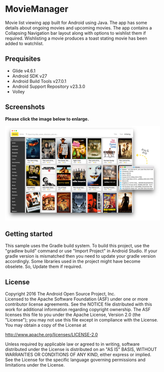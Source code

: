 # MovieManager
Movie list viewing app built for Android using Java. The app has some details about ongoing movies and upcoming 
movies. The app contains a Collapsing Navigation bar layout along with options to wishlist them if required. 
Wishlisting a movie produces a toast stating movie has been added to watchlist.

## Prequisites
* Glide v4.6.1
* Android SDK v27
* Android Build Tools v27.0.1
* Android Support Repository v23.3.0
* Volley

## Screenshots

**Please click the image below to enlarge.**

<img src= "https://github.com/Shubhraaaj/MovieManager/blob/master/app/src/main/res/drawable/moviemanager.jpg">

## Getting started
This sample uses the Gradle build system. 
To build this project, use the "gradlew build" command or use "Import Project" in Android Studio. 
If your gradle version is mismatched then you need to update your gradle version accordingly.
Some libraries used in the project might have become obselete. So, Update them if required.

## License
<p> Copyright 2016 The Android Open Source Project, Inc.<br>
Licensed to the Apache Software Foundation (ASF) under one or more contributor license agreements. 
See the NOTICE file distributed with this work for additional information regarding copyright ownership. 
The ASF licenses this file to you under the Apache License, Version 2.0 (the "License"); 
you may not use this file except in compliance with the License. You may obtain a copy of the License at<br>

http://www.apache.org/licenses/LICENSE-2.0 <br>

Unless required by applicable law or agreed to in writing, software distributed under the License is distributed on an "AS IS" BASIS, 
WITHOUT WARRANTIES OR CONDITIONS OF ANY KIND, either express or implied. See the License for the specific language governing permissions 
and limitations under the License.<p>
